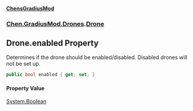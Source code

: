 
#### [ChensGradiusMod](./index 'index')

### [Chen.GradiusMod.Drones](./Y-iPobZkdIiJ9feSuBjDaQ 'Chen.GradiusMod.Drones').[Drone](./o+an11PxrqGB40HSHXgvpQ 'Chen.GradiusMod.Drones.Drone')

## Drone.enabled Property
Determines if the drone should be enabled/disabled. Disabled drones will not be set up.  
```csharp
public bool enabled { get; set; }
```

#### Property Value
[System.Boolean](https://docs.microsoft.com/en-us/dotnet/api/System.Boolean 'System.Boolean')  
